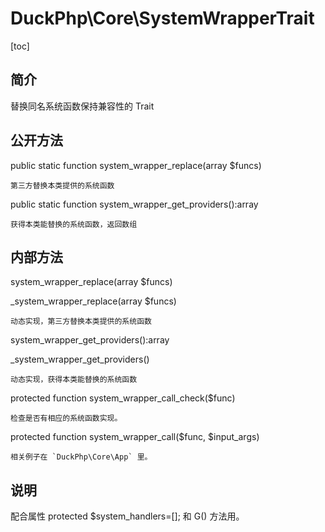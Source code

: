 # DuckPhp\Core\SystemWrapperTrait
[toc]

## 简介

替换同名系统函数保持兼容性的 Trait

## 公开方法
public static function system_wrapper_replace(array $funcs)
    
    第三方替换本类提供的系统函数

public static function system_wrapper_get_providers():array

    获得本类能替换的系统函数，返回数组    
## 内部方法

system_wrapper_replace(array $funcs)

_system_wrapper_replace(array $funcs)

    动态实现，第三方替换本类提供的系统函数
system_wrapper_get_providers():array

_system_wrapper_get_providers()

    动态实现，获得本类能替换的系统函数
protected function system_wrapper_call_check($func)

    检查是否有相应的系统函数实现。
protected function system_wrapper_call($func, $input_args)
    
    相关例子在 `DuckPhp\Core\App` 里。
## 说明

配合属性 protected $system_handlers=[]; 和 G() 方法用。

